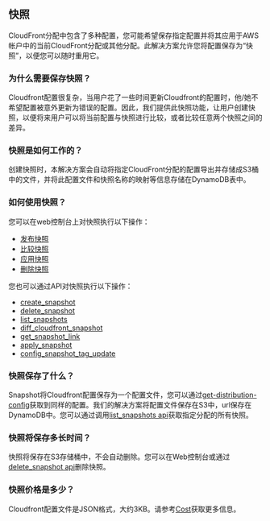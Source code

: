 ## 快照

CloudFront分配中包含了多种配置，您可能希望保存指定配置并将其应用于AWS帐户中的当前CloudFront分配或其他分配。此解决方案允许您将配置保存为“快照”，以便您可以随时重用它。

### 为什么需要保存快照？
Cloudfront配置很复杂，当用户花了一些时间更新Cloudfront的配置时，他/她不希望配置被意外更新为错误的配置。因此，我们提供此快照功能，让用户创建快照，以便将来用户可以将当前配置与快照进行比较，或者比较任意两个快照之间的差异。

### 快照是如何工作的？

创建快照时，本解决方案会自动将指定CloudFront分配的配置导出并存储成S3桶中的文件，并将此配置文件和快照名称的映射等信息存储在DynamoDB表中。

### 如何使用快照？

您可以在web控制台上对快照执行以下操作：

- [发布快照](./publish-snapshot.md)
- [比较快照](./compare-snapshot.md)
- [应用快照](./apply-snapshot.md)
- [删除快照](./delete-snapshot.md)


您也可以通过API对快照执行以下操作：

- [create_snapshot](../../api-reference-guide/snapshot/create_snapshot.md)
- [delete_snapshot](../../api-reference-guide/snapshot/delete_snapshot.md)
- [list_snapshots](../../api-reference-guide/snapshot/list_snapshots.md)
- [diff_cloudfront_snapshot](../../api-reference-guide/snapshot/diff_cloudfront_snapshot.md)
- [get_snapshot_link](../../api-reference-guide/snapshot/get_snapshot_link.md)
- [apply_snapshot](../../api-reference-guide/snapshot/apply-snapshot.md)
- [config_snapshot_tag_update](../../api-reference-guide/snapshot/config_snapshot_tag_update.md)


### 快照保存了什么？
Snapshot将Cloudfront配置保存为一个配置文件，您可以通过[get-distribution-config](https://docs.aws.amazon.com/cli/latest/reference/cloudfront/get-distribution-config.html)获取到同样的配置。我们的解决方案将配置文件保存在S3中，url保存在DynamoDB中。您可以通过调用[list_snapshots api](api-reference-guide/snapshot/list_snapshots.md)获取指定分配的所有快照。



### 快照将保存多长时间？
快照将保存在S3存储桶中，不会自动删除。您可以在Web控制台或通过[delete_snapshot api](api-reference-guide/snapshot/delete_snapshot.md)删除快照。

### 快照价格是多少？
Cloudfront配置文件是JSON格式，大约3KB。请参考[Cost](cost.md)获取更多信息。


